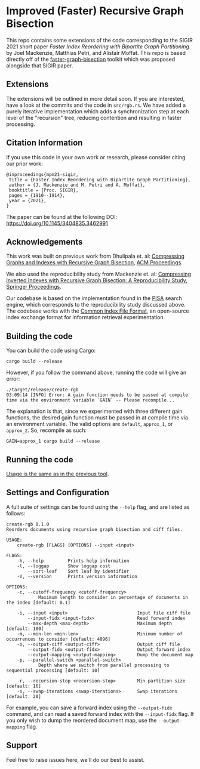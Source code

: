 # Improved (Faster) Recursive Graph Bisection

This repo contains some extensions of the code corresponding to the SIGIR 2021 short paper 
*Faster Index Reordering with Bipartite Graph Partitioning* by Joel Mackenzie,
Matthias Petri, and Alistair Moffat. This repo is based directly off of the
[faster-graph-bisection](http://github.com/mpetri/faster-graph-bisection) toolkit
which was proposed alongside that SIGIR paper.

## Extensions
The extensions will be outlined in more detail soon. If you are interested, have a look
at the commits and the code in `src/rgb.rs`. We have added a purely iterative implementation
which adds a synchronization step at each level of the "recursion" tree, reducing contention
and resulting in faster processing.

## Citation Information
If you use this code in your own work or research, please consider citing
our prior work:
```
@inproceedings{mpm21-sigir,
 title = {Faster Index Reordering with Bipartite Graph Partitioning},
 author = {J. Mackenzie and M. Petri and A. Moffat},
 booktitle = {Proc. SIGIR},
 pages = {1910--1914},
 year = {2021},
}
```
The paper can be found at the following DOI: https://doi.org/10.1145/3404835.3462991

## Acknowledgements
This work was built on previous work from Dhulipala et. al:
[Compressing Graphs and Indexes with Recursive Graph Bisection](http://www.kdd.org/kdd2016/papers/files/rpp0883-dhulipalaAemb.pdf), 
[ACM Proceedings](https://dl.acm.org/citation.cfm?id=2939862).

We also used the reproducibility study from Mackenzie et. al:
[Compressing Inverted Indexes with Recursive Graph Bisection: A Reproducibility Study](http://engineering.nyu.edu/~suel/papers/bp-ecir19.pdf),
[Springer Proceedings](https://link.springer.com/chapter/10.1007/978-3-030-15712-8_22).

Our codebase is based on the implementation found in the [PISA](https://github.com/pisa-engine/pisa/) search engine, which
corresponds to the reproducibility study discussed above. The codebase works with the
[Common Index File Format](https://github.com/osirrc/ciff), an open-source index exchange format for information
retrieval experimentation.


## Building the code
You can build the code using Cargo:
```
cargo build --release
```

However, if you follow the command above, running the code will give an error:
```
./target/release/create-rgb
03:09:14 [INFO] Error: A gain function needs to be passed at compile time via the environment variable `GAIN` -- Please recompile...
```

The explanation is that, since we experimented with three different gain functions, the desired gain function must be passed in
at compile time via an environment variable. The valid options are `default`, `approx_1`, or `approx_2`. So, recompile as such:
```
GAIN=approx_1 cargo build --release
```

## Running the code
[Usage is the same as in the previous tool](https://github.com/mpetri/faster-graph-bisection#running-the-code).

## Settings and Configuration

A full suite of settings can be found using the `--help` flag, and are listed as follows:
```
create-rgb 0.1.0
Reorders documents using recursive graph bisection and ciff files.

USAGE:
    create-rgb [FLAGS] [OPTIONS] --input <input>

FLAGS:
    -h, --help         Prints help information
    -l, --loggap       Show loggap cost
        --sort-leaf    Sort leaf by identifier
    -V, --version      Prints version information

OPTIONS:
    -c, --cutoff-frequency <cutoff-frequency>
            Maximum length to consider in percentage of documents in the index [default: 0.1]

    -i, --input <input>                          Input file ciff file
        --input-fidx <input-fidx>                Read forward index
        --max-depth <max-depth>                  Maximum depth [default: 100]
    -m, --min-len <min-len>                      Minimum number of occurrences to consider [default: 4096]
    -o, --output-ciff <output-ciff>              Output ciff file
        --output-fidx <output-fidx>              Output forward index
        --output-mapping <output-mapping>        Dump the document map
    -p, --parallel-switch <parallel-switch>
            Depth where we switch from parallel processing to sequential processing [default: 10]

    -r, --recursion-stop <recursion-stop>        Min partition size [default: 16]
    -s, --swap-iterations <swap-iterations>      Swap iterations [default: 20]
```

For example, you can save a forward index using the `--output-fidx` command, and can read a saved forward index
with the `--input-fidx` flag. If you only wish to dump the reordered document map, use the `--output-mapping`
flag. 

## Support
Feel free to raise issues here, we'll do our best to assist.
